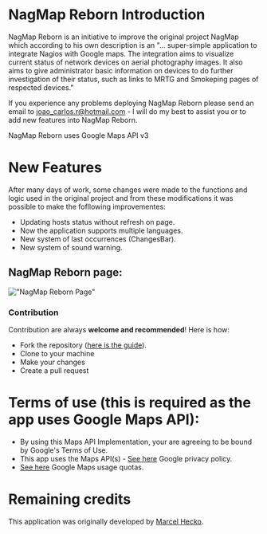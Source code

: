 NagMap Reborn Introduction
=====
NagMap Reborn is an initiative to improve the original project NagMap which according to his own description is an "... super-simple application to integrate Nagios with Google maps. The integration aims to visualize current status of network devices on aerial photography images. It also aims to give administrator basic information on devices to do further investigation of their status, such as links to MRTG and Smokeping pages of respected devices."

If you experience any problems deploying NagMap Reborn please send an email to joao_carlos.r@hotmail.com - I will do my best to assist you or to add new features into NagMap Reborn. 

NagMap Reborn uses Google Maps API v3

New Features
============
After many days of work, some changes were made to the functions and logic used in the original project and from these modifications it was possible to make the fofllowing improvementes:

* Updating hosts status without refresh on page.
* Now the application supports multiple languages.
* New system of last occurrences (ChangesBar).
* New system of sound warning.

## NagMap Reborn page:

!["NagMap Reborn Page"](https://i.imgur.com/qVe9nCt.png "NagMap Reborn Page")

### Contribution
Contribution are always **welcome and recommended**! Here is how:

- Fork the repository ([here is the guide](https://help.github.com/articles/fork-a-repo/)).
- Clone to your machine
- Make your changes
- Create a pull request

Terms of use (this is required as the app uses Google Maps API):
================================================================
* By using this Maps API Implementation, your are agreeing to be bound by Google's Terms of Use.
* This app uses the Maps API(s) - [See here](http://www.google.com/privacy.html) Google privacy policy.
* [See here](https://developers.google.com/maps/documentation/javascript/usage) Google Maps usage quotas.

Remaining credits
=====
This application was originally developed by [Marcel Hecko](https://github.com/hecko).
